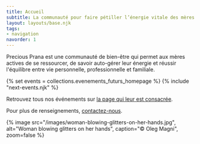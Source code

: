 ```yaml
---
title: Accueil
subtitle: La communauté pour faire pétiller l’énergie vitale des mères actives
layout: layouts/base.njk
tags:
- navigation
navorder: 1
---
```


<p class="intro">
Precious Prana est une communauté de bien-être qui permet aux mères actives de se ressourcer, de savoir auto-gérer leur énergie et réussir l'équilibre entre vie personnelle, professionnelle et familiale.
</p>

{% set events = collections.evenements_futurs_homepage %}
{% include "next-events.njk" %}

Retrouvez tous nos événements sur [la page qui leur est consacrée](/evenements/).

Pour plus de renseignements, [contactez-nous](/contact/).

{% image src="/images/woman-blowing-glitters-on-her-hands.jpg", alt="Woman blowing glitters on her hands", caption="© Oleg Magni", zoom=false %}